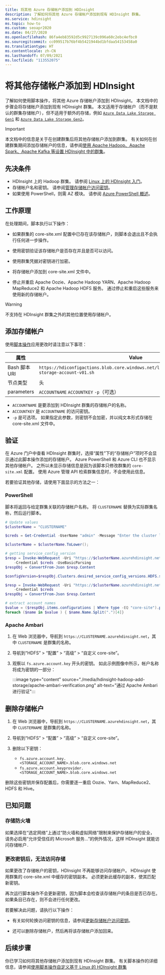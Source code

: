 ```yaml
---
title: 将其他 Azure 存储帐户添加到 HDInsight
description: 了解如何将其他 Azure 存储帐户添加到现有 HDInsight 群集。
ms.service: hdinsight
ms.topic: how-to
ms.custom: seoapr2020
ms.date: 04/27/2020
ms.openlocfilehash: 86fa4eb83592d5c9927139c096a60c2ebc4efbc0
ms.sourcegitcommit: cc099517b76bf4b5421944bd1bfdaa54153458a0
ms.translationtype: HT
ms.contentlocale: zh-CN
ms.lasthandoff: 07/09/2021
ms.locfileid: "113552075"
---
```

# <a name="add-additional-storage-accounts-to-hdinsight"></a>将其他存储帐户添加到 HDInsight

了解如何使用脚本操作，将其他 Azure 存储帐户添加到 HDInsight。 本文档中的步骤会将存储帐户添加到现有 HDInsight 群集。 本文适用于存储帐户（而不是默认的群集存储帐户），但不适用于额外的存储，例如 [`Azure Data Lake Storage Gen1`](hdinsight-hadoop-use-data-lake-storage-gen1.md) 和 [`Azure Data Lake Storage Gen2`](hdinsight-hadoop-use-data-lake-storage-gen2.md)。

> [!IMPORTANT]  
> 本文档中的信息是关于在创建群集后将其他存储帐户添加到群集。 有关如何在创建群集期间添加存储帐户的信息，请参阅[使用 Apache Hadoop、Apache Spark、Apache Kafka 等设置 HDInsight 中的群集](hdinsight-hadoop-provision-linux-clusters.md)。

## <a name="prerequisites"></a>先决条件

* HDInsight 上的 Hadoop 群集。 请参阅 [Linux 上的 HDInsight 入门](./hadoop/apache-hadoop-linux-tutorial-get-started.md)。
* 存储帐户名和密钥。 请参阅[管理存储帐户访问密钥](../storage/common/storage-account-keys-manage.md)。
* 如果使用 PowerShell，则需 AZ 模块。  请参阅 [Azure PowerShell 概述](/powershell/azure/)。

## <a name="how-it-works"></a>工作原理

在处理期间，脚本执行以下操作：

* 如果群集的 core-site.xml 配置中已存在该存储帐户，则脚本会退出且不会执行任何进一步操作。

* 使用密钥验证该存储帐户是否存在并且是否可以访问。

* 使用群集凭据对密钥进行加密。

* 将存储帐户添加到 core-site.xml 文件中。

* 停止并重启 Apache Oozie、Apache Hadoop YARN、Apache Hadoop MapReduce2 和 Apache Hadoop HDFS 服务。 通过停止和重启这些服务来使用新的存储帐户。

> [!WARNING]  
> 不支持在 HDInsight 群集之外的其他位置使用存储帐户。

## <a name="add-storage-account"></a>添加存储帐户

使用[脚本操作](hdinsight-hadoop-customize-cluster-linux.md#script-action-to-a-running-cluster)应用更改时请注意以下事项：

|属性 | Value |
|---|---|
|Bash 脚本 URI|`https://hdiconfigactions.blob.core.windows.net/linuxaddstorageaccountv01/add-storage-account-v01.sh`|
|节点类型|头|
|parameters|`ACCOUNTNAME` `ACCOUNTKEY` `-p`（可选）|

* `ACCOUNTNAME` 是要添加到 HDInsight 群集的存储帐户的名称。
* `ACCOUNTKEY` 是 `ACCOUNTNAME` 的访问密钥。
* `-p` 是可选项。 如果指定此参数，则密钥不会加密，并以纯文本形式存储在 core-site.xml 文件中。

## <a name="verification"></a>验证

在 Azure 门户中查看 HDInsight 群集时，选择“属性”下的“存储帐户”项时不会显示通过此脚本操作添加的存储帐户。 Azure PowerShell 和 Azure CLI 也不显示其他存储帐户。 之所以未显示存储信息是因为该脚本只修改群集的 `core-site.xml` 配置。 使用 Azure 管理 API 检索群集信息时，不会使用此信息。

若要验证其他存储，请使用下面显示的方法之一：

### <a name="powershell"></a>PowerShell

脚本将返回与给定群集关联的存储帐户名称。 将 `CLUSTERNAME` 替换为实际群集名称，然后运行脚本。

```powershell
# Update values
$clusterName = "CLUSTERNAME"

$creds = Get-Credential -UserName "admin" -Message "Enter the cluster login credentials"

$clusterName = $clusterName.ToLower();

# getting service_config_version
$resp = Invoke-WebRequest -Uri "https://$clusterName.azurehdinsight.net/api/v1/clusters/$clusterName`?fields=Clusters/desired_service_config_versions/HDFS" `
    -Credential $creds -UseBasicParsing
$respObj = ConvertFrom-Json $resp.Content

$configVersion=$respObj.Clusters.desired_service_config_versions.HDFS.service_config_version

$resp = Invoke-WebRequest -Uri "https://$clusterName.azurehdinsight.net/api/v1/clusters/$clusterName/configurations/service_config_versions?service_name=HDFS&service_config_version=$configVersion" `
    -Credential $creds
$respObj = ConvertFrom-Json $resp.Content

# extract account names
$value = ($respObj.items.configurations | Where type -EQ "core-site").properties | Get-Member -membertype properties | Where Name -Like "fs.azure.account.key.*"
foreach ($name in $value ) { $name.Name.Split(".")[4]}
```

### <a name="apache-ambari"></a>Apache Ambari

1. 在 Web 浏览器中，导航到 `https://CLUSTERNAME.azurehdinsight.net`，其中 `CLUSTERNAME` 是群集的名称。

1. 导航到“HDFS” > “配置” > “高级” > “自定义 core-site”。

1. 观察以 `fs.azure.account.key` 开头的密钥。 如此示例图像中所示，帐户名称将成为密钥的一部分：

   :::image type="content" source="./media/hdinsight-hadoop-add-storage/apache-ambari-verification.png" alt-text="通过 Apache Ambari 进行验证":::

## <a name="remove-storage-account"></a>删除存储帐户

1. 在 Web 浏览器中，导航到 `https://CLUSTERNAME.azurehdinsight.net`，其中 `CLUSTERNAME` 是群集的名称。

1. 导航到“HDFS” > “配置” > “高级” > “自定义 core-site”。

1. 删除以下密钥：
    * `fs.azure.account.key.<STORAGE_ACCOUNT_NAME>.blob.core.windows.net`
    * `fs.azure.account.keyprovider.<STORAGE_ACCOUNT_NAME>.blob.core.windows.net`

删除这些密钥并保存配置后，你需要逐一重启 Oozie、Yarn、MapReduce2、HDFS 和 Hive。

## <a name="known-issues"></a>已知问题

### <a name="storage-firewall"></a>存储防火墙

如果选择在“选定网络”上通过“防火墙和虚拟网络”限制来保护存储帐户的安全， 请务必启用“允许受信任的 Microsoft 服务...”的例外情况，这样 HDInsight 就能访问存储帐户`.`

### <a name="unable-to-access-storage-after-changing-key"></a>更改密钥后，无法访问存储

如果更改了存储帐户的密钥，HDInsight 不再能够访问存储帐户。 HDInsight 使用群集的 core-site.xml 中缓存的密钥副本。 必须更新此缓存的副本，使其匹配新密钥。

再次运行脚本操作不会更新密钥，因为脚本会检查该存储帐户的条目是否已存在。 如果条目已存在，则不会进行任何更改。

若要解决此问题，请执行以下操作：

* 有关如何轮换访问密钥的信息，请参阅[更新存储帐户访问密钥](hdinsight-rotate-storage-keys.md)。

* 还可以删除存储帐户，然后再将该存储帐户添加回来。

## <a name="next-steps"></a>后续步骤

你已学习如何将其他存储帐户添加到现有 HDInsight 群集。 有关脚本操作的详细信息，请参阅[使用脚本操作自定义基于 Linux 的 HDInsight 群集](hdinsight-hadoop-customize-cluster-linux.md)